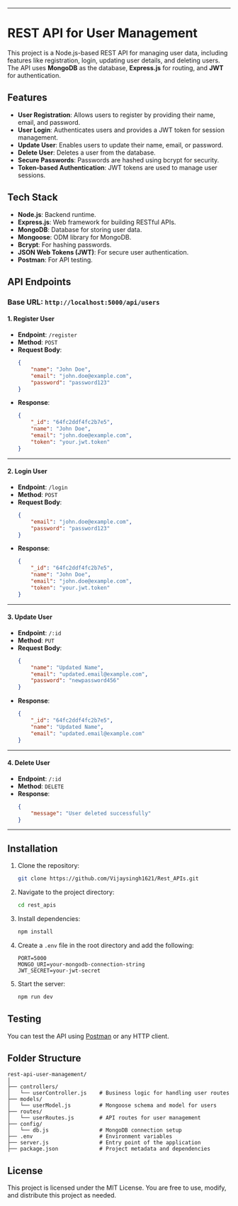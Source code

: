 

---

# REST API for User Management

This project is a Node.js-based REST API for managing user data, including features like registration, login, updating user details, and deleting users. The API uses **MongoDB** as the database, **Express.js** for routing, and **JWT** for authentication.

## Features

- **User Registration**: Allows users to register by providing their name, email, and password.
- **User Login**: Authenticates users and provides a JWT token for session management.
- **Update User**: Enables users to update their name, email, or password.
- **Delete User**: Deletes a user from the database.
- **Secure Passwords**: Passwords are hashed using bcrypt for security.
- **Token-based Authentication**: JWT tokens are used to manage user sessions.

## Tech Stack

- **Node.js**: Backend runtime.
- **Express.js**: Web framework for building RESTful APIs.
- **MongoDB**: Database for storing user data.
- **Mongoose**: ODM library for MongoDB.
- **Bcrypt**: For hashing passwords.
- **JSON Web Tokens (JWT)**: For secure user authentication.
- **Postman**: For API testing.

## API Endpoints

### **Base URL**: `http://localhost:5000/api/users`

#### 1. **Register User**
- **Endpoint**: `/register`
- **Method**: `POST`
- **Request Body**:
  ```json
  {
      "name": "John Doe",
      "email": "john.doe@example.com",
      "password": "password123"
  }
  ```
- **Response**:
  ```json
  {
      "_id": "64fc2ddf4fc2b7e5",
      "name": "John Doe",
      "email": "john.doe@example.com",
      "token": "your.jwt.token"
  }
  ```

---

#### 2. **Login User**
- **Endpoint**: `/login`
- **Method**: `POST`
- **Request Body**:
  ```json
  {
      "email": "john.doe@example.com",
      "password": "password123"
  }
  ```
- **Response**:
  ```json
  {
      "_id": "64fc2ddf4fc2b7e5",
      "name": "John Doe",
      "email": "john.doe@example.com",
      "token": "your.jwt.token"
  }
  ```

---

#### 3. **Update User**
- **Endpoint**: `/:id`
- **Method**: `PUT`
- **Request Body**:
  ```json
  {
      "name": "Updated Name",
      "email": "updated.email@example.com",
      "password": "newpassword456"
  }
  ```
- **Response**:
  ```json
  {
      "_id": "64fc2ddf4fc2b7e5",
      "name": "Updated Name",
      "email": "updated.email@example.com"
  }
  ```

---

#### 4. **Delete User**
- **Endpoint**: `/:id`
- **Method**: `DELETE`
- **Response**:
  ```json
  {
      "message": "User deleted successfully"
  }
  ```

---

## Installation

1. Clone the repository:
   ```bash
   git clone https://github.com/Vijaysingh1621/Rest_APIs.git
   ```
2. Navigate to the project directory:
   ```bash
   cd rest_apis
   ```
3. Install dependencies:
   ```bash
   npm install
   ```
4. Create a `.env` file in the root directory and add the following:
   ```
   PORT=5000
   MONGO_URI=your-mongodb-connection-string
   JWT_SECRET=your-jwt-secret
   ```
5. Start the server:
   ```bash
   npm run dev
   ```

## Testing

You can test the API using [Postman](https://www.postman.com/) or any HTTP client.

## Folder Structure

```
rest-api-user-management/
│
├── controllers/
│   └── userController.js    # Business logic for handling user routes
├── models/
│   └── userModel.js         # Mongoose schema and model for users
├── routes/
│   └── userRoutes.js        # API routes for user management
├── config/
│   └── db.js                # MongoDB connection setup
├── .env                     # Environment variables
├── server.js                # Entry point of the application
├── package.json             # Project metadata and dependencies
```

## License

This project is licensed under the MIT License. You are free to use, modify, and distribute this project as needed.

